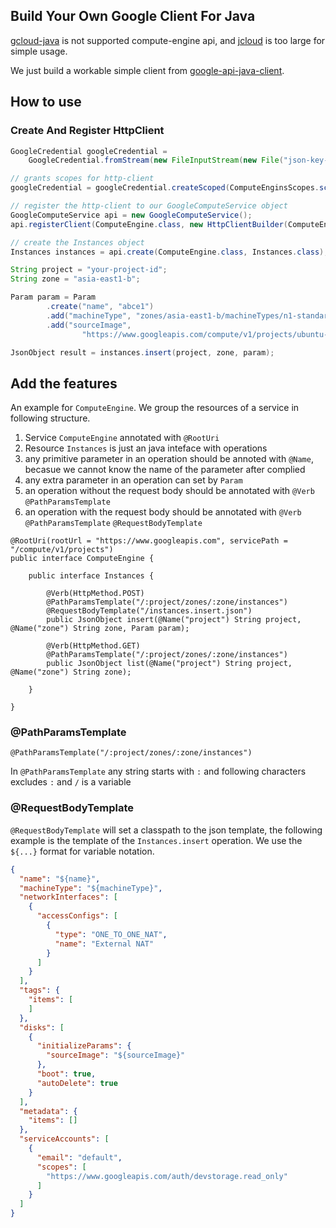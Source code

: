 
## Build Your Own Google Client For Java

[gcloud-java](https://github.com/GoogleCloudPlatform/gcloud-java) is not supported compute-engine api, and [jcloud](http://jclouds.apache.org/) is too large for simple usage.

We just build a workable simple client from [google-api-java-client](https://github.com/google/google-api-java-client).

## How to use

### Create And Register HttpClient

```java
GoogleCredential googleCredential =
    GoogleCredential.fromStream(new FileInputStream(new File("json-key-file from service account")));

// grants scopes for http-client
googleCredential = googleCredential.createScoped(ComputeEnginsScopes.scopes());

// register the http-client to our GoogleComputeService object
GoogleComputeService api = new GoogleComputeService();
api.registerClient(ComputeEngine.class, new HttpClientBuilder(ComputeEngine.class, googleCredential).build());
```

```java
// create the Instances object
Instances instances = api.create(ComputeEngine.class, Instances.class);

String project = "your-project-id";
String zone = "asia-east1-b";

Param param = Param
        .create("name", "abce1")
        .add("machineType", "zones/asia-east1-b/machineTypes/n1-standard-1")
        .add("sourceImage",
                "https://www.googleapis.com/compute/v1/projects/ubuntu-os-cloud/global/images/ubuntu-1404-trusty-v20160314");

JsonObject result = instances.insert(project, zone, param);
```


## Add the features

An example for `ComputeEngine`. We group the resources of a service in following structure.

1. Service `ComputeEngine` annotated with `@RootUri`
1. Resource `Instances` is just an java inteface with operations
1. any primitive parameter in an operation should be annoted with `@Name`, becasue we cannot know the name of the parameter after complied
1. any extra parameter in an operation can set by `Param`
1. an operation without the request body should be annotated with `@Verb` `@PathParamsTemplate`
1. an operation with the request body should be annotated with `@Verb` `@PathParamsTemplate` `@RequestBodyTemplate`


```
@RootUri(rootUrl = "https://www.googleapis.com", servicePath = "/compute/v1/projects")
public interface ComputeEngine {

    public interface Instances {

        @Verb(HttpMethod.POST)
        @PathParamsTemplate("/:project/zones/:zone/instances")
        @RequestBodyTemplate("/instances.insert.json")
        public JsonObject insert(@Name("project") String project, @Name("zone") String zone, Param param);

        @Verb(HttpMethod.GET)
        @PathParamsTemplate("/:project/zones/:zone/instances")
        public JsonObject list(@Name("project") String project, @Name("zone") String zone);

    }

}
```

### @PathParamsTemplate


```
@PathParamsTemplate("/:project/zones/:zone/instances")
```

In `@PathParamsTemplate` any string starts with `:` and following characters excludes `:` and `/` is a variable


### @RequestBodyTemplate

`@RequestBodyTemplate` will set a classpath to the json template, the following example is the template of the `Instances.insert` operation. We use the `${...}` format for variable notation.

```json
{
  "name": "${name}",
  "machineType": "${machineType}",
  "networkInterfaces": [
    {
      "accessConfigs": [
        {
          "type": "ONE_TO_ONE_NAT",
          "name": "External NAT"
        }
      ]
    }
  ],
  "tags": {
    "items": [
    ]
  },
  "disks": [
    {
      "initializeParams": {
        "sourceImage": "${sourceImage}"
      },
      "boot": true,
      "autoDelete": true
    }
  ],
  "metadata": {
    "items": []
  },
  "serviceAccounts": [
    {
      "email": "default",
      "scopes": [
        "https://www.googleapis.com/auth/devstorage.read_only"
      ]
    }
  ]
}
```
